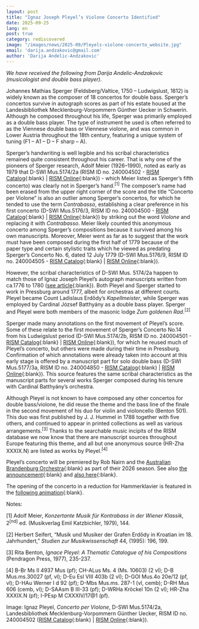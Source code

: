 ```yaml
---
layout: post
title: "Ignaz Joseph Pleyel’s Violone Concerto Identified"
date: 2025-09-25
lang: en
post: true
category: rediscovered
image: "/images/news/2025-09/Pleyels-violone-concerto_website.jpg"
email: 'darija.andzakovic@gmail.com'
author: 'Darija Andelic-Andzakovic'
---
```


_We have received the following from Darija Andelic-Andzakovic (musicologist and double bass player)._

Johannes Mathias Sperger (Feldsberg/Valtice, 1750 – Ludwigslust, 1812) is widely known as the composer of 18 concertos for double bass. Sperger’s concertos survive in autograph scores as part of his estate housed at the Landesbibliothek Mecklenburg-Vorpommern Günther Uecker in Schwerin. Although he composed throughout his life, Sperger was primarily employed as a double bass player. The type of instrument he used is often referred to as the Viennese double bass or Viennese violone, and was common in Lower Austria throughout the 18th century, featuring a unique system of tuning (F1 – A1 – D – F sharp – A). 

Sperger’s handwriting is well legible and his scribal characteristics remained quite consistent throughout his career. That is why one of the pioneers of Sperger research, Adolf Meier (1926–1990), noted as early as 1979 that D-SWI Mus.5174/2a (RISM ID no. 240004502 - [RISM Catalog](https://opac.rism.info/id/rismid/rism240004502){:blank} \| [RISM Online](https://rism.online/sources/240004502){:blank}) - which Meier listed as Sperger’s fifth concerto) was clearly not in Sperger’s hand.<sup>[1]</sup> The composer’s name had been erased from the upper right corner of the score and the title “Concerto per Violone” is also an outlier among Sperger’s concertos, for which he tended to use the term _Contrabasso_, establishing a clear preference in his first concerto (D-SWI Mus.5176/3, RISM ID no. 240004500 - [RISM Catalog](https://opac.rism.info/id/rismid/rism240004500){:blank} \| [RISM Online](https://rism.online/sources/240004500){:blank}) by striking out the word _Violone_ and replacing it with _Contrabasso_. Meier likely counted this anonymous concerto among Sperger’s compositions because it survived among his own manuscripts. Moreover, Meier went as far as to suggest that the work must have been composed during the first half of 1779 because of the paper type and certain stylistic traits which he viewed as predating Sperger’s Concerto No. 6, dated 12 July 1779 (D-SWI Mus.5176/9, RISM ID no. 240004505 - [RISM Catalog](https://opac.rism.info/id/rismid/rism240004505){:blank} \| [RISM Online](https://rism.online/sources/240004505){:blank}).

However, the scribal characteristics of D-SWI Mus. 5174/2a happen to match those of Ignaz Joseph Pleyel’s autograph manuscripts written from ca.1776 to 1780 ([see article](https://www.academia.edu/143994474/The_Violone_Concerto_of_Ignaz_Joseph_Pleyel){:blank}). Both Pleyel and Sperger started to work in Pressburg around 1777, albeit for orchestras at different courts. Pleyel became Count Ladislaus Erdődy’s _Kapellmeister_, while Sperger was employed by Cardinal József Batthyány as a double bass player. Sperger and Pleyel were both members of the masonic lodge _Zum goldenen Rad_.<sup>[2]</sup>

Sperger made many annotations on the first movement of Pleyel’s score. Some of these relate to the first movement of Sperger’s Concerto No.14 from his Ludwigslust period (D-SWI Mus.5174/2b, RISM ID no. 240004501 - [RISM Catalog](https://opac.rism.info/id/rismid/rism240004501){:blank} \| [RISM Online](https://rism.online/sources/240004501){:blank}), for which he reused much of Pleyel’s concerto, but others were made during their time in Pressburg. Confirmation of which annotations were already taken into account at this early stage is offered by a manuscript part for solo double bass (D-SWI Mus.5177/3a, RISM ID no. 240004850 - [RISM Catalog](https://opac.rism.info/id/rismid/rism240004850){:blank} \| [RISM Online](https://rism.online/sources/240004850){:blank}). This source features the same scribal characteristics as the manuscript parts for several works Sperger composed during his tenure with Cardinal Batthyány’s orchestra.

Although Pleyel is not known to have composed any other concertos for double bass/violone, he did reuse the theme and the bass line of the finale in the second movement of his duo for violin and violoncello (Benton 501). This duo was first published by J. J. Hummel in 1788 together with five others, and continued to appear in printed collections as well as various arrangements.<sup>[3]</sup> Thanks to the searchable music incipits of the RISM database we now know that there are manuscript sources throughout Europe featuring this theme, and all but one anonymous source (HR-Zha XXXIX.N) are listed as works by Pleyel.<sup>[4]</sup>

Pleyel’s concerto will be premiered by Rob Nairn and the [Australian Brandenburg Orchestra](https://artsreview.com.au/australian-brandenburg-orchestra-announces-2026-season/){:blank} as part of their 2026 season. See also [the announcement](https://www.brandenburg.com.au/live-concerts/events/mozart-salieri-pleyel/){:blank} and [also here](https://www.standard.net.au/story/9067989/concerto-that-was-lost-to-time-to-premiere-in-australia/){:blank}.

The opening of the concerto in a reduction for Hammerklavier is featured in the [following animation](https://youtu.be/85C8Sso7C0Y){:blank}.

Notes:

[1] Adolf Meier, _Konzertante Musik für Kontrabass in der Wiener Klassik_, 2<sup>[nd]</sup> ed. (Musikverlag Emil Katzbichler, 1979), 144.

[2] Herbert Seifert, “Musik und Musiker der Grafen Erdődy in Kroatian im 18. Jahrhundert,” _Studien zur Musikwissenschaft_ 44, (1995): 196, 199.

[3] Rita Benton, _Ignace Pleyel: A Thematic Catalogue of his Compositions_ (Pendragon Press, 1977), 235-237.

[4] B-Br Ms II 4937 Mus (pf); CH-ALus Ms. 4 (Ms. 10603) (2 vl); D-B Mus.ms.30027 (pf, vl); D-Eu Esl VIII 403b (2 vl); D-GOI Mus.4o 20e/12 (pf, vl); D-HAu Werner I d 92 (pf); D-Mbs Mus.ms. 287-1 (vl, cemb); D-RH Mus 606 (cemb, vl); D-SAAsm B III-33 (pf); D-WRHa Kröckel 10n (2 vl); HR-Zha XXXIX.N (pf); I-PEsp M CXXXIV/17@1 (pf).


Image: Ignaz Pleyel, _Concerto per Violone_, D-SWI Mus.5174/2a, Landesbibliothek Mecklenburg-Vorpommern Günther Uecker, RISM ID no. 240004502 ([RISM Catalog](https://opac.rism.info/id/rismid/rism240004502){:blank} \| [RISM Online](https://rism.online/sources/240004502){:blank}). 

